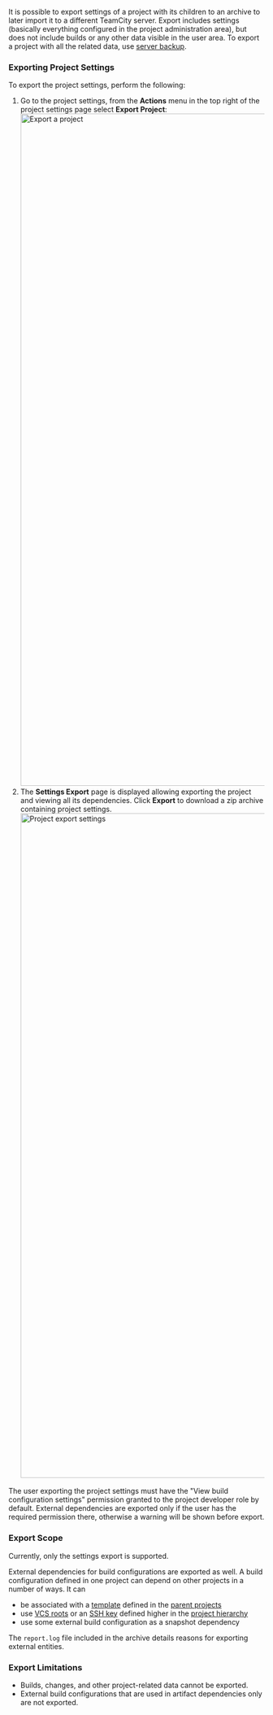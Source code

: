 [//]: # (title: Project Export)
[//]: # (auxiliary-id: Project Export)

It is possible to export settings of a project with its children to an archive to later import it to a different TeamCity server. Export includes settings (basically everything configured in the project administration area), but does not include builds or any other data visible in the user area. To export a project with all the related data, use [server backup](teamcity-data-backup.md).

<tag-list of="chapter" mode="tree"/>

### Exporting Project Settings


To export the project settings, perform the following: 
1. Go to the project settings, from the __Actions__ menu in the top right of the project settings page select __Export Project__: <img src="export1.png" width="1322" alt="Export a project"/>
2. The __Settings Export__ page is displayed allowing exporting the project and viewing all its dependencies. Click __Export__ to download a zip archive containing project settings. <img src="export2.png" width="1307" alt="Project export settings"/>

The user exporting the project settings must have the "View build configuration settings" permission granted to the project developer role by default. External dependencies are exported only if the user has the required permission there, otherwise a warning will be shown before export.

### Export Scope

Currently, only the settings export is supported.

External dependencies for build configurations are exported as well. A build configuration defined in one project can depend on other projects in a number of ways. It can
* be associated with a [template](build-configuration-template.md) defined in the [parent projects](project.md#Settings+Propagation)
* use [VCS roots](vcs-root.md) or an [SSH key](ssh-keys-management.md) defined higher in the [project hierarchy](project.md#Project+Hierarchy)
* use some external build configuration as a snapshot dependency

The `report.log` file included in the archive details reasons for exporting external entities. 

### Export Limitations

* Builds, changes, and other project-related data cannot be exported.
* External build configurations that are used in artifact dependencies only are not exported.
